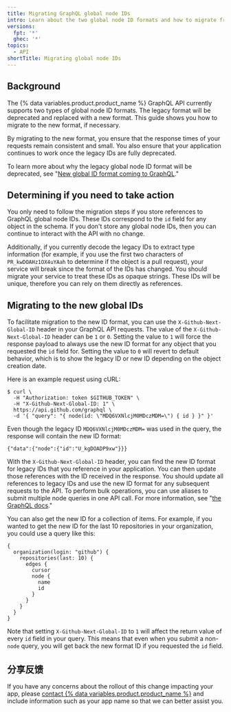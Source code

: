 ```yaml
---
title: Migrating GraphQL global node IDs
intro: Learn about the two global node ID formats and how to migrate from the legacy format to the new format.
versions:
  fpt: '*'
  ghec: '*'
topics:
  - API
shortTitle: Migrating global node IDs
---
```


## Background

The {% data variables.product.product_name %} GraphQL API currently supports two types of global node ID formats. The legacy format will be deprecated and replaced with a new format.  This guide shows you how to migrate to the new format, if necessary.

By migrating to the new format, you ensure that the response times of your requests remain consistent and small. You also ensure that your application continues to work once the legacy IDs are fully deprecated.

To learn more about why the legacy global node ID format will be deprecated, see "[New global ID format coming to GraphQL](https://github.blog/2021-02-10-new-global-id-format-coming-to-graphql)."

## Determining if you need to take action

You only need to follow the migration steps if you store references to GraphQL global node IDs.  These IDs correspond to the `id` field for any object in the schema.  If you don't store any global node IDs, then you can continue to interact with the API with no change.

Additionally, if you currently decode the legacy IDs to extract type information (for example, if you use the first two characters of `PR_kwDOAHz1OX4uYAah` to determine if the object is a pull request), your service will break since the format of the IDs has changed.  You should migrate your service to treat these IDs as opaque strings.  These IDs will be unique, therefore you can rely on them directly as references.


## Migrating to the new global IDs

To facilitate migration to the new ID format, you can use the `X-Github-Next-Global-ID` header in your GraphQL API requests. The value of the `X-Github-Next-Global-ID` header can be `1` or `0`.  Setting the value to `1` will force the response payload to always use the new ID format for any object that you requested the `id` field for.  Setting the value to `0` will revert to default behavior, which is to show the legacy ID or new ID depending on the object creation date.

Here is an example request using cURL:

```
$ curl \
  -H "Authorization: token $GITHUB_TOKEN" \
  -H "X-Github-Next-Global-ID: 1" \
  https://api.github.com/graphql \
  -d '{ "query": "{ node(id: \"MDQ6VXNlcjM0MDczMDM=\") { id } }" }'
```

Even though the legacy ID `MDQ6VXNlcjM0MDczMDM=` was used in the query, the response will contain the new ID format:
```
{"data":{"node":{"id":"U_kgDOADP9xw"}}}
```
With the `X-Github-Next-Global-ID` header, you can find the new ID format for legacy IDs that you reference in your application. You can then update those references with the ID received in the response. You should update all references to legacy IDs and use the new ID format for any subsequent requests to the API. To perform bulk operations, you can use aliases to submit multiple node queries in one API call. For more information, see "[the GraphQL docs](https://graphql.org/learn/queries/#aliases)."

You can also get the new ID for a collection of items. For example, if you wanted to get the new ID for the last 10 repositories in your organization, you could use a query like this:
```
{
  organization(login: "github") {
    repositories(last: 10) {
      edges {
        cursor
        node {
          name
          id
        }
      }
    }
  }
}
```

Note that setting `X-Github-Next-Global-ID` to `1` will affect the return value of every `id` field in your query.  This means that even when you submit a non-`node` query, you will get back the new format ID if you requested the `id` field.

## 分享反馈

If you have any concerns about the rollout of this change impacting your app, please [contact {% data variables.product.product_name %}](https://support.github.com/contact) and include information such as your app name so that we can better assist you.
